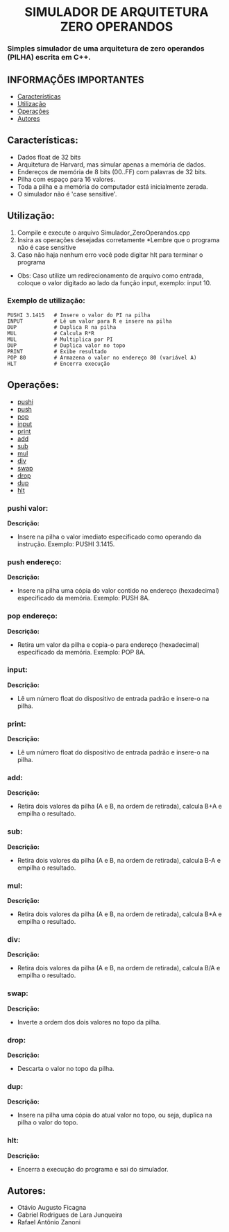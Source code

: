 <h1 align="center"> SIMULADOR DE ARQUITETURA ZERO OPERANDOS</h1>

### Simples simulador de uma arquitetura de zero operandos (PILHA) escrita em C++.
## INFORMAÇÕES IMPORTANTES
- [Características](#características)
- [Utilização](#utilização)
- [Operações](#operações)
- [Autores](#autores)

## Características:
* Dados float de 32 bits
* Arquitetura de Harvard, mas simular apenas a memória de dados.
* Endereços de memória de 8 bits (00..FF) com palavras de 32 bits.
* Pilha com espaço para 16 valores.
* Toda a pilha e a memória do computador está inicialmente zerada.
* O simulador não é 'case sensitive'.

## Utilização:
1. Compile e execute o arquivo Simulador_ZeroOperandos.cpp
2. Insira as operações desejadas corretamente *Lembre que o programa não é case sensitive
3. Caso não haja nenhum erro você pode digitar hlt para terminar o programa
* Obs: Caso utilize um redirecionamento de arquivo como entrada, coloque o valor digitado ao lado da função input, exemplo: input 10.

### Exemplo de utilização:
```
PUSHI 3.1415   # Insere o valor do PI na pilha
INPUT          # Lê um valor para R e insere na pilha
DUP            # Duplica R na pilha
MUL            # Calcula R*R
MUL            # Multiplica por PI
DUP            # Duplica valor no topo
PRINT          # Exibe resultado
POP 80         # Armazena o valor no endereço 80 (variável A)
HLT            # Encerra execução
```

## Operações:
- [pushi](#pushi-valor)
- [push](#push-endereço)
- [pop](#pop-endereço)
- [input](#input)
- [print](#print)
- [add](#add)
- [sub](#sub)
- [mul](#mul)
- [div](#div)
- [swap](#swap)
- [drop](#drop)
- [dup](#dup)
- [hlt](#hlt)

### pushi valor:
**Descrição:**
- Insere na pilha o valor imediato especificado como operando da instrução. Exemplo: PUSHI 3.1415.

### push endereço:
**Descrição:**
- Insere na pilha uma cópia do valor contido no endereço (hexadecimal) especificado da memória. Exemplo: PUSH 8A.

### pop endereço:
**Descrição:**
- Retira um valor da pilha e copia-o para endereço (hexadecimal) especificado da memória.  Exemplo: POP 8A.

### input:
**Descrição:**
- Lê um número float do dispositivo de entrada padrão e insere-o na pilha.

### print:
**Descrição:**
- Lê um número float do dispositivo de entrada padrão e insere-o na pilha.
### add:
**Descrição:**
- Retira dois valores da pilha (A e B, na ordem de retirada), calcula B+A  e empilha o resultado.

### sub:
**Descrição:**
- Retira dois valores da pilha (A e B, na ordem de retirada), calcula B-A  e empilha o resultado.

### mul:
**Descrição:**
- Retira dois valores da pilha (A e B, na ordem de retirada), calcula B*A  e empilha o resultado.

### div:
**Descrição:**
- Retira dois valores da pilha (A e B, na ordem de retirada), calcula B/A  e empilha o resultado.

### swap:
**Descrição:**
- Inverte a ordem dos dois valores no topo da pilha.

### drop:
**Descrição:**
- Descarta o valor no topo da pilha.

### dup:
**Descrição:**
- Insere na pilha uma cópia do atual valor no topo, ou seja, duplica na pilha o valor do topo.

### hlt:
**Descrição:**
- Encerra a execução do programa e sai do simulador.

## Autores:
- Otávio Augusto Ficagna
- Gabriel Rodrigues de Lara Junqueira
- Rafael Antônio Zanoni